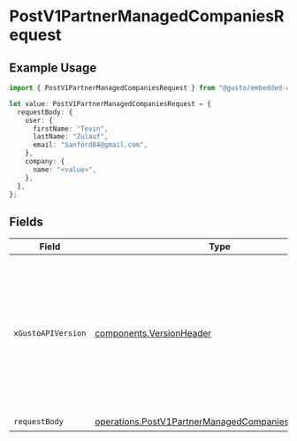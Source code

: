 # PostV1PartnerManagedCompaniesRequest

## Example Usage

```typescript
import { PostV1PartnerManagedCompaniesRequest } from "@gusto/embedded-api/models/operations/postv1partnermanagedcompanies.js";

let value: PostV1PartnerManagedCompaniesRequest = {
  requestBody: {
    user: {
      firstName: "Tevin",
      lastName: "Zulauf",
      email: "Sanford84@gmail.com",
    },
    company: {
      name: "<value>",
    },
  },
};
```

## Fields

| Field                                                                                                                                                                                                                        | Type                                                                                                                                                                                                                         | Required                                                                                                                                                                                                                     | Description                                                                                                                                                                                                                  |
| ---------------------------------------------------------------------------------------------------------------------------------------------------------------------------------------------------------------------------- | ---------------------------------------------------------------------------------------------------------------------------------------------------------------------------------------------------------------------------- | ---------------------------------------------------------------------------------------------------------------------------------------------------------------------------------------------------------------------------- | ---------------------------------------------------------------------------------------------------------------------------------------------------------------------------------------------------------------------------- |
| `xGustoAPIVersion`                                                                                                                                                                                                           | [components.VersionHeader](../../models/components/versionheader.md)                                                                                                                                                         | :heavy_minus_sign:                                                                                                                                                                                                           | Determines the date-based API version associated with your API call. If none is provided, your application's [minimum API version](https://docs.gusto.com/embedded-payroll/docs/api-versioning#minimum-api-version) is used. |
| `requestBody`                                                                                                                                                                                                                | [operations.PostV1PartnerManagedCompaniesRequestBody](../../models/operations/postv1partnermanagedcompaniesrequestbody.md)                                                                                                   | :heavy_check_mark:                                                                                                                                                                                                           | N/A                                                                                                                                                                                                                          |